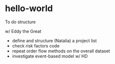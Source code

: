 # hello-world

To do structure

w/ Eddy the Great
- define and structure (Natalia) a project list
- check risk factors code
- repeat order flow methods on the overall dataset
- investigate event-based model w/ HD
